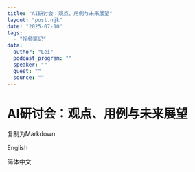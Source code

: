 ```yaml
---
title: "AI研讨会：观点、用例与未来展望"
layout: "post.njk"  
date: "2025-07-10"
tags:
  - "视频笔记"
data:
  author: "Lei"
  podcast_program: ""
  speaker: ""
  guest: "" 
  source: ""
---
```


<div class="main-content" role="main">

# AI研讨会：观点、用例与未来展望

<div class="stats-and-actions">

<div id="stats-display" class="stats">



复制为Markdown



<div class="lang-switch">

English

简体中文



<div id="content-en" class="content-en active">



<div id="content-zh" class="content-zh">

